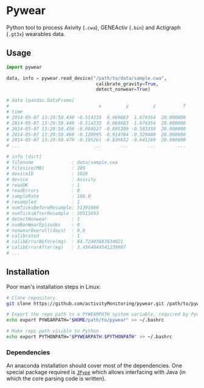 # Pywear

Python tool to process Axivity (`.cwa`), GENEActiv (`.bin`) and Actigraph (`.gt3x`) wearables data.

## Usage

```python
import pywear

data, info = pywear.read_device("/path/to/data/sample.cwa",
                                 calibrate_gravity=True,
                                 detect_nonwear=True)

# data [pandas.DataFrame]
#                                 x         y         z          T
# time
# 2014-05-07 13:29:50.430 -0.514335  0.069683  1.674354  20.000000
# 2014-05-07 13:29:50.440 -0.514335  0.069683  1.674354  20.000000
# 2014-05-07 13:29:50.450 -0.089527 -0.805399 -0.593359  20.000000
# 2014-05-07 13:29:50.460 -0.120995 -0.914784 -0.529480  20.000000
# 2014-05-07 13:29:50.470 -0.105261 -0.836652 -0.641269  20.000000
# ...                           ...       ...       ...        ...

# info [dict]
# filename              : data/sample.cwa
# filesize(MB)          : 209
# deviceID              : 1020
# device                : Axivity
# readOK                : 1
# readErrors            : 0
# sampleRate            : 100.0
# resampled             : 1
# numTicksBeforeResample: 51391800
# numTicksAfterResample : 50515693
# detectNonwear         : 1
# numNonWearEpisodes    : 0
# nonwearOverall(days)  : 0.0
# calibrated            : 1
# calibErrorBefore(mg)  : 84.72403883934021
# calibErrorAfter(mg)   : 3.4564044541239087
# ...

```

## Installation

Poor man's installation steps in Linux:

```bash
# Clone repository
git clone https://github.com/activityMonitoring/pywear.git /path/to/pywear

# Export the repo path to a PYWEARPATH system variable, required by Pywear
echo export PYWEARPATH="$HOME/path/to/pywear" >> ~/.bashrc

# Make repo path visible to Python
echo export PYTHONPATH="$PYWEARPATH:$PYTHONPATH" >> ~/.bashrc
```

### Dependencies
An anaconda installation should cover most of the dependencies. One special package required is [`JPype`](https://jpype.readthedocs.io/en/devel/install.html) which allows interfacing with Java (in which the core parsing code is written).
